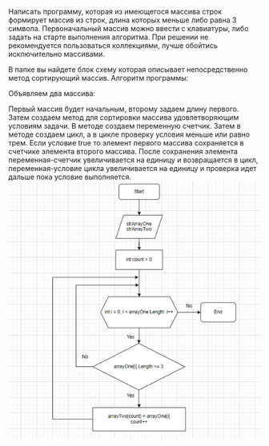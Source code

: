Написать программу, которая из имеющегося массива строк формирует массив из строк, длина которых меньше либо равна 3 символа. Первоначальный массив можно ввести с клавиатуры, либо задать на старте выполнения алгоритма. При решении не рекомендуется пользоваться коллекциями, лучше обойтись исключительно массивами.

В папке вы найдете блок схему которая описывает непосредственно метод сортирующий массив.
Алгоритм программы:

Объявляем два массива:

Первый массив будет начальным, второму задаем длину первого. Затем создаем метод для сортировки массива удовлетворяющим условиям задачи. В методе создаем переменную счетчик. Затем в методе создаем цикл, а в цикле проверку условия меньше или равно трем. Если условие true то элемент первого массива сохраняется в счетчике элемента второго массива. После сохранения элемента переменная-счетчик увеличивается на единицу и возвращается в цикл, переменная-условие цикла увеличивается на единицу и проверка идет дальше пока условие выполняется.
![Блок-схема](Block_Scheme/Block.jpg)